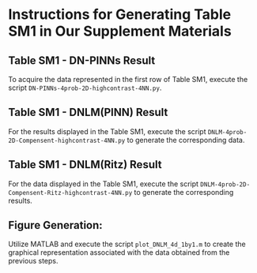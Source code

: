 # Instructions for Generating Table SM1 in Our Supplement Materials
## Table SM1 - DN-PINNs Result
To acquire the data represented in the first row of Table SM1, execute the script `DN-PINNs-4prob-2D-highcontrast-4NN.py`.

## Table SM1 - DNLM(PINN) Result
For the results displayed in the Table SM1, execute the script `DNLM-4prob-2D-Compensent-highcontrast-4NN.py` to generate the corresponding data.

## Table SM1 - DNLM(Ritz) Result
For the data displayed in the Table SM1, execute the script `DNLM-4prob-2D-Compensent-Ritz-highcontrast-4NN.py` to generate the corresponding results.

## Figure Generation:
Utilize MATLAB and execute the script `plot_DNLM_4d_1by1.m` to create the graphical representation associated with the data obtained from the previous steps.

